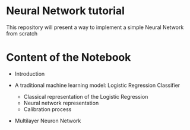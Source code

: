 # Neural Network tutorial
 This repository will present a way to implement a simple Neural Network from scratch

# Content of the Notebook
* Introduction
* A traditional machine learning model: Logistic Regression Classifier

  - Classical representation of the Logistic Regression
  - Neural network representation
  - Calibration process
 
* Multilayer Neuron Network
